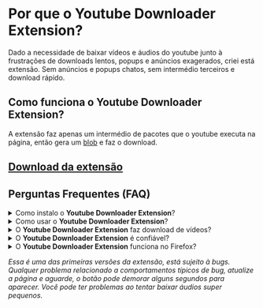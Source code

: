 <main>
    <div>
        <h1>Por que o <strong>Youtube Downloader Extension</strong>?</h1>
        <p>Dado a necessidade de baixar vídeos e áudios do youtube junto à frustrações de downloads lentos, popups e anúncios exagerados, criei está extensão. Sem anúncios e popups chatos, sem intermédio terceiros e download rápido.<p>
        <h2>Como funciona o <strong>Youtube Downloader Extension</strong>?</h2>
        <p>A extensão faz apenas um intermédio de pacotes que o youtube executa na página, então gera um <a href="https://developer.mozilla.org/pt-BR/docs/Web/API/Blob">blob</a> e faz o download.</p>
    <div>
    <div>
        <h2><a href="https://github.com/luandunas/youtube-downloader-extension/raw/main/build/Youtube-MP3-Downloader.crx" download>Download da extensão</a></h2>
    </div>
    <div>
        <h2>Perguntas Frequentes (FAQ)</h2>
        <details>
            <summary>Como instalo o <strong>Youtube Downloader Extension</strong>?</summary>
            <p>Após fazer o <a href="https://github.com/luandunas/youtube-downloader-extension/raw/main/build/Youtube-MP3-Downloader.crx" download>Download</a> do arquivo, vá até <a href="chrome://extensions/" target="_blank"><i>Gerenciar extensões</i></a> do Google Chrome, <strong>ative o Modo do desenvolvedor</strong> no canto superior direito, e arreste o arquivo para a janela de extensões.</p>
        </details>
        <details>
            <summary>Como usar o <strong>Youtube Downloader Extension</strong>?</summary>
            <p>Após a instalação da extensão, basta abrir qualquer vídeo e esperar o botão de download aparecer! A extensão está em fase beta, você pode experimentar bugs. <i>Mais informações no final do README.md</i>.</p>
            <img src="./img/example.img" alt="Exemplo da extensão">
        </details>
        <details>
            <summary>O <strong>Youtube Downloader Extension</strong> faz download de vídeos?</summary>
            <p>No momento não. Estou trabalhando para disponibilizar o maior número de opções de download possíveis.</p>
        </details>
        <details>
            <summary>O <strong>Youtube Downloader Extension</strong> é confiável?</summary>
            <p>Sim! O código da extensão é open source, e você mesmo pode conferir como é feita.</p>
        </details>
        <details>
            <summary>O <strong>Youtube Downloader Extension</strong> funciona no Firefox?</summary>
            <p>Não testei! A extensão foi feita e testada no Google Chrome. Navegadores com base no Chromium como Brave, Microsoft Edge, Opera, Vivaldi, Yandex Browser, ungoogled-chromium e outros devem funcionar normalmente.</p>
        </details>
    </div>
</main>

<footer>
    <p><i>Essa é uma das primeiras versões da extensão, está sujeito à bugs. Qualquer problema relacionado a comportamentos típicos de bug, atualize a página e aguarde, o botão pode demorar alguns segundos para aparecer. Você pode ter problemas ao tentar baixar áudios super pequenos.</i></p>
</footer>